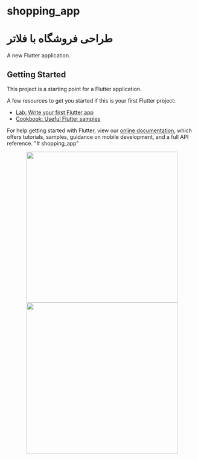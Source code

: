 # shopping_app
# طراحی فروشگاه با فلاتر

A new Flutter application.

## Getting Started

This project is a starting point for a Flutter application.

A few resources to get you started if this is your first Flutter project:

- [Lab: Write your first Flutter app](https://flutter.dev/docs/get-started/codelab)
- [Cookbook: Useful Flutter samples](https://flutter.dev/docs/cookbook)

For help getting started with Flutter, view our
[online documentation](https://flutter.dev/docs), which offers tutorials,
samples, guidance on mobile development, and a full API reference.
"# shopping_app" 


<div align="center">
    <img src="shopping_app/assets/Screenshot_۲۰۱۹-۱۲-۲۱-۱۹-۴۳-۲۳[1].png" width="400px"</img> 
</div>


<div align="center">
    <img src="https://raw.github.com/ryanmaxwell/iArrived/master/Screenshots/Settings.png" width="400px"</img> 
</div>
